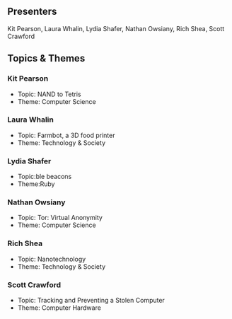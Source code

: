 ## Presenters

Kit Pearson, Laura Whalin, Lydia Shafer, Nathan Owsiany, Rich Shea, Scott Crawford

## Topics & Themes

### Kit Pearson

* Topic: NAND to Tetris
* Theme: Computer Science

### Laura Whalin

* Topic: Farmbot, a 3D food printer
* Theme: Technology & Society

### Lydia Shafer

* Topic:ble beacons
* Theme:Ruby 

### Nathan Owsiany

* Topic: Tor: Virtual Anonymity
* Theme: Computer Science

### Rich Shea

* Topic: Nanotechnology
* Theme: Technology & Society

### Scott Crawford

* Topic: Tracking and Preventing a Stolen Computer
* Theme: Computer Hardware
